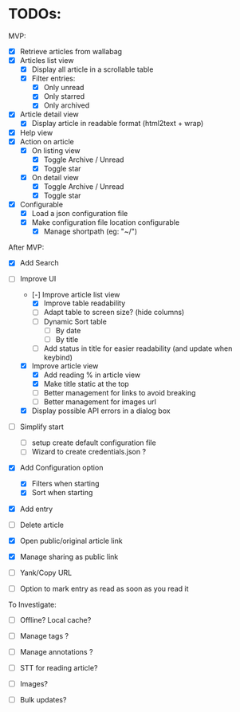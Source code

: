# TODOs:

MVP:

- [x] Retrieve articles from wallabag
- [x] Articles list view
  - [x] Display all article in a scrollable table
  - [x] Filter entries:
    - [x] Only unread
    - [x] Only starred
    - [x] Only archived
- [x] Article detail view
  - [x] Display article in readable format (html2text + wrap)
- [x] Help view
- [x] Action on article
  - [x] On listing view
    - [x] Toggle Archive / Unread
    - [x] Toggle star
  - [x] On detail view
    - [x] Toggle Archive / Unread
    - [x] Toggle star
- [x] Configurable
  - [x] Load a json configuration file
  - [x] Make configuration file location configurable
    - [x] Manage shortpath (eg: "~/")

After MVP:

- [x] Add Search
- [ ] Improve UI
  - [-] Improve article list view
    - [x] Improve table readability
    - [ ] Adapt table to screen size? (hide columns)
    - [ ] Dynamic Sort table
      - [ ] By date
      - [ ] By title
    - [ ] Add status in title for easier readability (and update when keybind)
  - [x] Improve article view
    - [x] Add reading % in article view
    - [x] Make title static at the top
    - [ ] Better management for links to avoid breaking
    - [ ] Better management for images url
  - [x] Display possible API errors in a dialog box
- [ ] Simplify start
  - [ ] setup create default configuration file
  - [ ] Wizard to create credentials.json ?
- [x] Add Configuration option
  - [x] Filters when starting
  - [x] Sort when starting
- [x] Add entry
- [ ] Delete article
- [x] Open public/original article link
- [x] Manage sharing as public link
- [ ] Yank/Copy URL
- [ ] Option to mark entry as read as soon as you read it 


To Investigate:

- [ ] Offline? Local cache?
- [ ] Manage tags ?
- [ ] Manage annotations ?
- [ ] STT for reading article?
- [ ] Images?
- [ ] Bulk updates?

